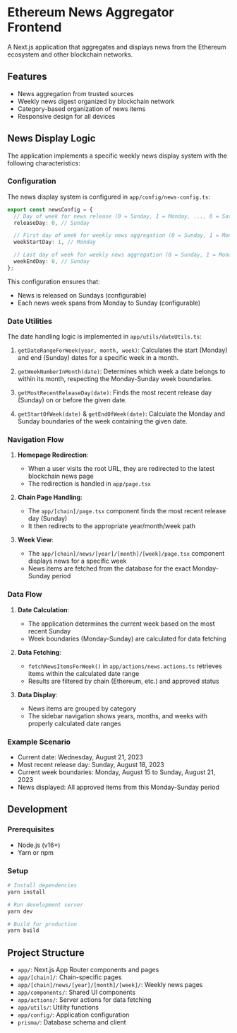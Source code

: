 # Ethereum News Aggregator Frontend

A Next.js application that aggregates and displays news from the Ethereum ecosystem and other blockchain networks.

## Features

- News aggregation from trusted sources
- Weekly news digest organized by blockchain network
- Category-based organization of news items
- Responsive design for all devices

## News Display Logic

The application implements a specific weekly news display system with the following characteristics:

### Configuration

The news display system is configured in `app/config/news-config.ts`:

```typescript
export const newsConfig = {
  // Day of week for news release (0 = Sunday, 1 = Monday, ..., 6 = Saturday)
  releaseDay: 0, // Sunday

  // First day of week for weekly news aggregation (0 = Sunday, 1 = Monday, ..., 6 = Saturday)
  weekStartDay: 1, // Monday

  // Last day of week for weekly news aggregation (0 = Sunday, 1 = Monday, ..., 6 = Saturday)
  weekEndDay: 0, // Sunday
};
```

This configuration ensures that:

- News is released on Sundays (configurable)
- Each news week spans from Monday to Sunday (configurable)

### Date Utilities

The date handling logic is implemented in `app/utils/dateUtils.ts`:

1. `getDateRangeForWeek(year, month, week)`: Calculates the start (Monday) and end (Sunday) dates for a specific week in a month.

2. `getWeekNumberInMonth(date)`: Determines which week a date belongs to within its month, respecting the Monday-Sunday week boundaries.

3. `getMostRecentReleaseDay(date)`: Finds the most recent release day (Sunday) on or before the given date.

4. `getStartOfWeek(date)` & `getEndOfWeek(date)`: Calculate the Monday and Sunday boundaries of the week containing the given date.

### Navigation Flow

1. **Homepage Redirection**:

   - When a user visits the root URL, they are redirected to the latest blockchain news page
   - The redirection is handled in `app/page.tsx`

2. **Chain Page Handling**:

   - The `app/[chain]/page.tsx` component finds the most recent release day (Sunday)
   - It then redirects to the appropriate year/month/week path

3. **Week View**:
   - The `app/[chain]/news/[year]/[month]/[week]/page.tsx` component displays news for a specific week
   - News items are fetched from the database for the exact Monday-Sunday period

### Data Flow

1. **Date Calculation**:

   - The application determines the current week based on the most recent Sunday
   - Week boundaries (Monday-Sunday) are calculated for data fetching

2. **Data Fetching**:

   - `fetchNewsItemsForWeek()` in `app/actions/news.actions.ts` retrieves items within the calculated date range
   - Results are filtered by chain (Ethereum, etc.) and approved status

3. **Data Display**:
   - News items are grouped by category
   - The sidebar navigation shows years, months, and weeks with properly calculated date ranges

### Example Scenario

- Current date: Wednesday, August 21, 2023
- Most recent release day: Sunday, August 18, 2023
- Current week boundaries: Monday, August 15 to Sunday, August 21, 2023
- News displayed: All approved items from this Monday-Sunday period

## Development

### Prerequisites

- Node.js (v16+)
- Yarn or npm

### Setup

```bash
# Install dependencies
yarn install

# Run development server
yarn dev

# Build for production
yarn build
```

## Project Structure

- `app/`: Next.js App Router components and pages
- `app/[chain]/`: Chain-specific pages
- `app/[chain]/news/[year]/[month]/[week]/`: Weekly news pages
- `app/components/`: Shared UI components
- `app/actions/`: Server actions for data fetching
- `app/utils/`: Utility functions
- `app/config/`: Application configuration
- `prisma/`: Database schema and client
